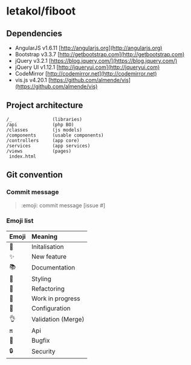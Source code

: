 # letakol/fiboot

## Dependencies

- AngularJS v1.6.11 [http://angularjs.org](http://angularjs.org)
- Bootstrap v3.3.7 [http://getbootstrap.com](http://getbootstrap.com)
- jQuery v3.2.1 [https://blog.jquery.com/](https://blog.jquery.com/)
- jQuery UI v1.12.1 [http://jqueryui.com](http://jqueryui.com)
- CodeMirror [http://codemirror.net](http://codemirror.net)
- vis.js v4.20.1 [https://github.com/almende/vis](https://github.com/almende/vis)

## Project architecture

```
/_               (libraries)
/api             (php BO)
/classes         (js models)
/components      (usable components)
/controllers     (app core)
/services        (app services)
/views           (pages)
 index.html
```

## Git convention

### Commit message

> :emoji: commit message [issue #]

### Emoji list

|Emoji|Meaning|
|:-|:-|
|:tada:|Initalisation|
|:sparkles:|New feature|
|:books:|Documentation|
|:art:|Styling|
|:hammer:|Refactoring|
|:construction:|Work in progress|
|:wrench:|Configuration|
|:ok_hand:|Validation (Merge)|
|:on:|Api|
|:bug:|Bugfix|
|:lock:|Security|